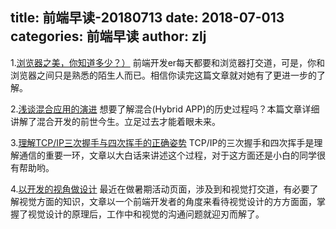 title: 前端早读-20180713
date: 2018-07-013
categories: 前端早读
author: zlj
---

1.[浏览器之美，你知道多少？）](https://mp.weixin.qq.com/s/8NtfuoVFBp1LszXjVMB_Zw)
前端开发er每天都要和浏览器打交道，可是，你和浏览器之间只是熟悉的陌生人而已。相信你读完这篇文章就对她有了更进一步的了解。

2.[浅谈混合应用的演进](https://mp.weixin.qq.com/s/Ui5TKoBWteDORx5CEswx5w)
想要了解混合(Hybrid APP)的历史过程吗？本篇文章详细讲解了混合开发的前世今生。立足过去才能着眼未来。

3.[理解TCP/IP三次握手与四次挥手的正确姿势](https://mp.weixin.qq.com/s/-rKyKRy7gMYTWmCLKRhNmQ)
TCP/IP的三次握手和四次挥手是理解通信的重要一环，文章以大白话来讲述这个过程，对于这方面还是小白的同学很有帮助哟。

4.[以开发的视角做设计](https://mp.weixin.qq.com/s/TFm7SALJDnyXDt_QMxx0wQ)
最近在做暑期活动页面，涉及到和视觉打交道，有必要了解视觉方面的知识，文章以一个前端开发者的角度来看待视觉设计的方方面面，掌握了视觉设计的原理后，工作中和视觉的沟通问题就迎刃而解了。